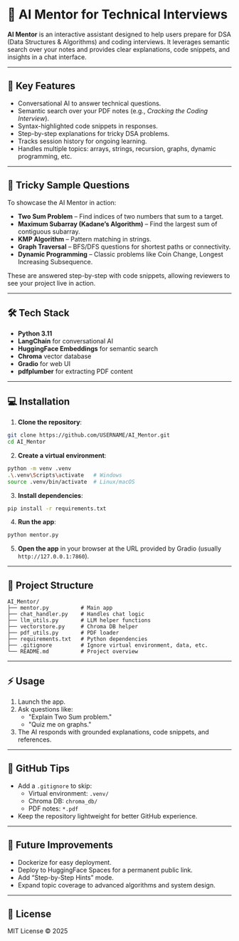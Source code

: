 # 🤖 AI Mentor for Technical Interviews

**AI Mentor** is an interactive assistant designed to help users prepare for DSA (Data Structures & Algorithms) and coding interviews. It leverages semantic search over your notes and provides clear explanations, code snippets, and insights in a chat interface.

---

## 🚀 Key Features

- Conversational AI to answer technical questions.
- Semantic search over your PDF notes (e.g., *Cracking the Coding Interview*).
- Syntax-highlighted code snippets in responses.
- Step-by-step explanations for tricky DSA problems.
- Tracks session history for ongoing learning.
- Handles multiple topics: arrays, strings, recursion, graphs, dynamic programming, etc.

---

## 🧩 Tricky Sample Questions

To showcase the AI Mentor in action:

- **Two Sum Problem** – Find indices of two numbers that sum to a target.
- **Maximum Subarray (Kadane’s Algorithm)** – Find the largest sum of contiguous subarray.
- **KMP Algorithm** – Pattern matching in strings.
- **Graph Traversal** – BFS/DFS questions for shortest paths or connectivity.
- **Dynamic Programming** – Classic problems like Coin Change, Longest Increasing Subsequence.

These are answered step-by-step with code snippets, allowing reviewers to see your project live in action.

---

## 🛠 Tech Stack

- **Python 3.11**
- **LangChain** for conversational AI
- **HuggingFace Embeddings** for semantic search
- **Chroma** vector database
- **Gradio** for web UI
- **pdfplumber** for extracting PDF content

---

## 💻 Installation

1. **Clone the repository**:

```bash
git clone https://github.com/USERNAME/AI_Mentor.git
cd AI_Mentor
```

2. **Create a virtual environment**:

```bash
python -m venv .venv
.\.venv\Scripts\activate   # Windows
source .venv/bin/activate  # Linux/macOS
```

3. **Install dependencies**:

```bash
pip install -r requirements.txt
```

4. **Run the app**:

```bash
python mentor.py
```

5. **Open the app** in your browser at the URL provided by Gradio (usually `http://127.0.0.1:7860`).

---

## 📂 Project Structure

```
AI_Mentor/
├── mentor.py          # Main app
├── chat_handler.py    # Handles chat logic
├── llm_utils.py       # LLM helper functions
├── vectorstore.py     # Chroma DB helper
├── pdf_utils.py       # PDF loader
├── requirements.txt   # Python dependencies
├── .gitignore         # Ignore virtual environment, data, etc.
└── README.md          # Project overview
```

---

## ⚡ Usage

1. Launch the app.
2. Ask questions like:
   - "Explain Two Sum problem."
   - "Quiz me on graphs."
3. The AI responds with grounded explanations, code snippets, and references.

---

## 🔧 GitHub Tips

- Add a `.gitignore` to skip:
  - Virtual environment: `.venv/`
  - Chroma DB: `chroma_db/`
  - PDF notes: `*.pdf`
- Keep the repository lightweight for better GitHub experience.

---

## 🌟 Future Improvements

- Dockerize for easy deployment.
- Deploy to HuggingFace Spaces for a permanent public link.
- Add “Step-by-Step Hints” mode.
- Expand topic coverage to advanced algorithms and system design.

---

## 📄 License

MIT License © 2025

